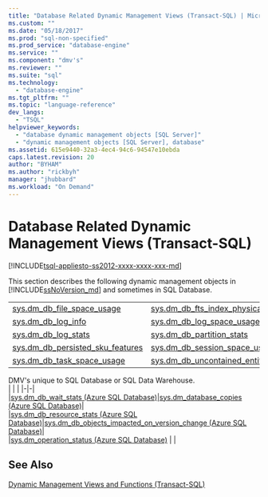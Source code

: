```yaml
---
title: "Database Related Dynamic Management Views (Transact-SQL) | Microsoft Docs"
ms.custom: ""
ms.date: "05/18/2017"
ms.prod: "sql-non-specified"
ms.prod_service: "database-engine"
ms.service: ""
ms.component: "dmv's"
ms.reviewer: ""
ms.suite: "sql"
ms.technology: 
  - "database-engine"
ms.tgt_pltfrm: ""
ms.topic: "language-reference"
dev_langs: 
  - "TSQL"
helpviewer_keywords: 
  - "database dynamic management objects [SQL Server]"
  - "dynamic management objects [SQL Server], database"
ms.assetid: 615e9440-32a3-4ec4-94c6-94547e10ebda
caps.latest.revision: 20
author: "BYHAM"
ms.author: "rickbyh"
manager: "jhubbard"
ms.workload: "On Demand"
---
```

# Database Related Dynamic Management Views (Transact-SQL)
[!INCLUDE[tsql-appliesto-ss2012-xxxx-xxxx-xxx-md](../../includes/tsql-appliesto-ss2012-xxxx-xxxx-xxx-md.md)]

  This section describes the following dynamic management objects in [!INCLUDE[ssNoVersion_md](../../includes/ssnoversion-md.md)] and sometimes in SQL Database.  
  
|||  
|-|-|  
|[sys.dm_db_file_space_usage ](../../relational-databases/system-dynamic-management-views/sys-dm-db-file-space-usage-transact-sql.md)|[sys.dm_db_fts_index_physical_stats ](../../relational-databases/system-dynamic-management-views/sys-dm-db-fts-index-physical-stats-transact-sql.md)|  
|[sys.dm_db_log_info](../../relational-databases/system-dynamic-management-views/sys-dm-db-log-info-transact-sql.md) |[sys.dm_db_log_space_usage](../../relational-databases/system-dynamic-management-views/sys-dm-db-log-space-usage-transact-sql.md) |  
|[sys.dm_db_log_stats](../../relational-databases/system-dynamic-management-views/sys-dm-db-log-stats-transact-sql.md) |[sys.dm_db_partition_stats ](../../relational-databases/system-dynamic-management-views/sys-dm-db-partition-stats-transact-sql.md)|
|[sys.dm_db_persisted_sku_features ](../../relational-databases/system-dynamic-management-views/sys-dm-db-persisted-sku-features-transact-sql.md)|[sys.dm_db_session_space_usage ](../../relational-databases/system-dynamic-management-views/sys-dm-db-session-space-usage-transact-sql.md)|
|[sys.dm_db_task_space_usage ](../../relational-databases/system-dynamic-management-views/sys-dm-db-task-space-usage-transact-sql.md)|[sys.dm_db_uncontained_entities ](../../relational-databases/system-dynamic-management-views/sys-dm-db-uncontained-entities-transact-sql.md)|

DMV's unique to SQL Database or SQL Data Warehouse.   
| | | 
|-|-|  
|[sys.dm_db_wait_stats &#40;Azure SQL Database&#41;](../../relational-databases/system-dynamic-management-views/sys-dm-db-wait-stats-azure-sql-database.md)|[sys.dm_database_copies &#40;Azure SQL Database&#41;](../../relational-databases/system-dynamic-management-views/sys-dm-database-copies-azure-sql-database.md)|  
|[sys.dm_db_resource_stats &#40;Azure SQL Database&#41;](../../relational-databases/system-dynamic-management-views/sys-dm-db-resource-stats-azure-sql-database.md)|[sys.dm_db_objects_impacted_on_version_change &#40;Azure SQL Database&#41;](../../relational-databases/system-dynamic-management-views/sys-dm-db-objects-impacted-on-version-change-azure-sql-database.md)|  
|[sys.dm_operation_status &#40;Azure SQL Database&#41;](../../relational-databases/system-dynamic-management-views/sys-dm-operation-status-azure-sql-database.md) | |
  
## See Also  
 [Dynamic Management Views and Functions &#40;Transact-SQL&#41;](~/relational-databases/system-dynamic-management-views/system-dynamic-management-views.md)  
   
  

